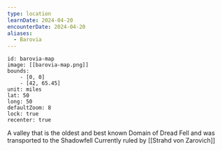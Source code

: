 ```yaml
---
type: location
learnDate: 2024-04-20
encounterDate: 2024-04-20
aliases:
  - Barovia
---
```

```leaflet
id: barovia-map
image: [[barovia-map.png]]
bounds:
	- [0, 0]
	- [42, 65.45]
unit: miles
lat: 50
long: 50
defaultZoom: 8
lock: true
recenter: true
```
A valley that is the oldest and best known Domain of Dread
Fell and was transported to the Shadowfell
Currently ruled by [[Strahd von Zarovich]]